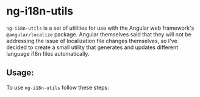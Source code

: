 # ng-i18n-utils

`ng-i18n-utils` is a set of utilities for use with the Angular web framework's `@angular/localize` package.
Angular themselves said that they will not be addressing the issue of localization file changes themselves, 
so I've decided to create a small utility that generates and updates different language i18n files automatically.

## Usage:
To use `ng-i18n-utils` follow these steps: